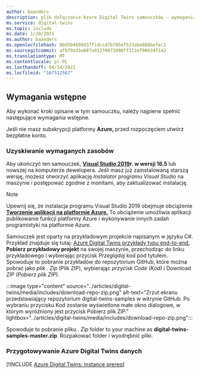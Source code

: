 ```yaml
---
author: baanders
description: plik dołączania Azure Digital Twins samouczków — wymagania wstępne dotyczące przykładowego projektu
ms.service: digital-twins
ms.topic: include
ms.date: 1/20/2021
ms.author: baanders
ms.openlocfilehash: 00d584690d37f1dcc47b785ef533abe888befec3
ms.sourcegitcommit: afb79a35e687a91270973990ff111ef90634f142
ms.translationtype: MT
ms.contentlocale: pl-PL
ms.lasthandoff: 04/14/2021
ms.locfileid: "107512567"
---
```

## <a name="prerequisites"></a>Wymagania wstępne

Aby wykonać kroki opisane w tym samouczku, należy najpierw spełnić następujące wymagania wstępne. 

Jeśli nie masz subskrypcji platformy **Azure, [](https://azure.microsoft.com/free/?WT.mc_id=A261C142F)** przed rozpoczęciem utwórz bezpłatne konto.

### <a name="get-required-resources"></a>Uzyskiwanie wymaganych zasobów

Aby ukończyć ten samouczek, **[Visual Studio 2019](https://visualstudio.microsoft.com/downloads/)r. w wersji 16.5** lub nowszej na komputerze dewelopera. Jeśli masz już zainstalowaną starszą wersję, możesz otworzyć aplikację *Instalator programu Visual Studio* na maszynie i postępować zgodnie z monitami, aby zaktualizować instalację.

>[!NOTE]
> Upewnij się, że instalacja programu Visual Studio 2019 obejmuje obciążenie **[Tworzenie aplikacji na platformie Azure.](/dotnet/azure/configure-visual-studio)** To obciążenie umożliwia aplikacji publikowanie funkcji platformy Azure i wykonywanie innych zadań programistyki na platformie Azure.

Samouczek jest oparty na przykładowym projekcie napisanym w języku C#. Przykład znajduje się tutaj: [Azure Digital Twins przykłady typu end-to-end.](/samples/azure-samples/digital-twins-samples/digital-twins-samples) **Pobierz przykładowy projekt** na swojej maszynie, przechodząc do linku przykładowego i wybierając przycisk *Przeglądaj* kod pod tytułem. Spowoduje to pobranie przykładów do repozytorium GitHub, które można pobrać jako *plik . Zip* (Plik ZIP), wybierając *przycisk Code (Kod)* i Download *ZIP (Pobierz plik ZIP).*

:::image type="content" source="../articles/digital-twins/media/includes/download-repo-zip.png" alt-text="Zrzut ekranu przedstawiający repozytorium digital-twins-samples w witrynie GitHub. Po wybraniu przycisku Kod zostanie wyświetlone małe okno dialogowe, w którym wyróżniony jest przycisk Pobierz plik ZIP." lightbox="../articles/digital-twins/media/includes/download-repo-zip.png":::

Spowoduje to pobranie pliku *. Zip* folder to your machine as **digital-twins-samples-master.zip**. Rozpakować folder i wyodrębnić pliki.

### <a name="prepare-an-azure-digital-twins-instance"></a>Przygotowywanie Azure Digital Twins danych

[!INCLUDE [Azure Digital Twins: instance prereq](digital-twins-prereq-instance.md)]
